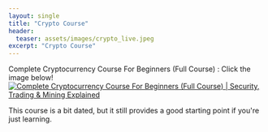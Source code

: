 ```yaml
---
layout: single
title: "Crypto Course"
header:
  teaser: assets/images/crypto_live.jpeg
excerpt: "Crypto Course"
---
```

Complete Cryptocurrency Course For Beginners (Full Course) : Click the image below!<br>
[![Complete Cryptocurrency Course For Beginners (Full Course) | Security, Trading & Mining Explained](https://img.youtube.com/vi/niS-VHNhEIo/0.jpg)](https://www.youtube.com/watch?v=niS-VHNhEIo)

This course is a bit dated, but it still provides a good starting point if you're just learning.
